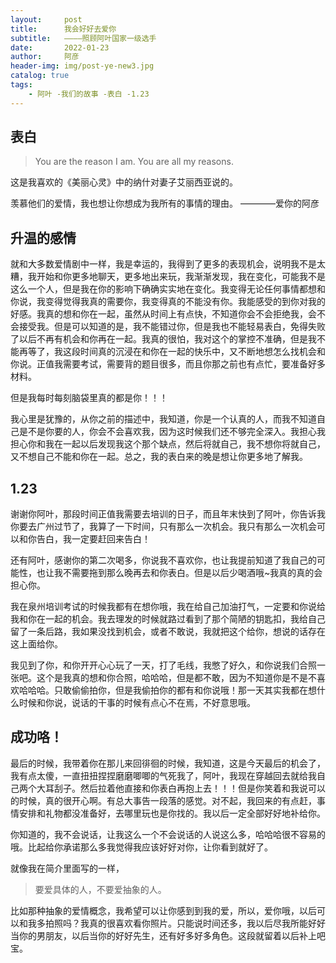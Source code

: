 ```yaml
---
layout:     post
title:      我会好好去爱你
subtitle:   ————照顾阿叶国家一级选手
date:       2022-01-23
author:     阿彦
header-img: img/post-ye-new3.jpg
catalog: true
tags:
    - 阿叶 -我们的故事 -表白 -1.23
---
```


## 表白



> You are the reason I am. You are all my reasons.



这是我喜欢的《美丽心灵》中的纳什对妻子艾丽西亚说的。

羡慕他们的爱情，我也想让你想成为我所有的事情的理由。     ————爱你的阿彦



## 升温的感情

就和大多数爱情剧中一样，我是幸运的，我得到了更多的表现机会，说明我不是太糟，我开始和你更多地聊天，更多地出来玩，我渐渐发现，我在变化，可能我不是这么一个人，但是我在你的影响下确确实实地在变化。我变得无论任何事情都想和你说，我变得觉得我真的需要你，我变得真的不能没有你。我能感受的到你对我的好感。我真的想和你在一起，虽然从时间上有点快，不知道你会不会拒绝我，会不会接受我。但是可以知道的是，我不能错过你，但是我也不能轻易表白，免得失败了以后不再有机会和你再在一起。我真的很怕，我对这个的掌控不准确，但是我不能再等了，我这段时间真的沉浸在和你在一起的快乐中，又不断地想怎么找机会和你说。正值我需要考试，需要背的题目很多，而且你那之前也有点忙，要准备好多材料。

但是我每时每刻脑袋里真的都是你！！！

我心里是犹豫的，从你之前的描述中，我知道，你是一个认真的人，而我不知道自己是不是你要的人，你会不会喜欢我，因为这时候我们还不够完全深入。我担心我担心你和我在一起以后发现我这个那个缺点，然后将就自己，我不想你将就自己，又不想自己不能和你在一起。总之，我的表白来的晚是想让你更多地了解我。



## 1.23

谢谢你阿叶，那段时间正值我需要去培训的日子，而且年末快到了阿叶，你告诉我你要去广州过节了，我算了一下时间，只有那么一次机会。我只有那么一次机会可以和你告白，我一定要赶回来告白！

还有阿叶，感谢你的第二次喝多，你说我不喜欢你，也让我提前知道了我自己的可能性，也让我不需要拖到那么晚再去和你表白。但是以后少喝酒哦~我真的真的会担心你。

我在泉州培训考试的时候我都有在想你哦，我在给自己加油打气，一定要和你说给我和你在一起的机会。我去理发的时候就路过看到了那个简陋的钥匙扣，我给自己留了一条后路，我如果没找到机会，或者不敢说，我就把这个给你，想说的话存在这上面给你。

我见到了你，和你开开心心玩了一天，打了毛线，我憋了好久，和你说我们合照一张吧。这个是我真的想和你合照，哈哈哈，但是都不敢，因为不知道你是不是不喜欢哈哈哈。只敢偷偷拍你，但是我偷拍你的都有和你说哦！那一天其实我都在想什么时候和你说，说话的干事的时候有点心不在焉，不好意思哦。

## 成功咯！

最后的时候，我带着你在那儿来回徘徊的时候，我知道，这是今天最后的机会了，我有点太傻，一直扭扭捏捏磨磨唧唧的气死我了，阿叶，我现在穿越回去就给我自己两个大耳刮子。然后拉着他直接和你表白再抱上去！！！但是你笑着和我说可以的时候，真的很开心啊。有总大事告一段落的感觉。对不起，我回来的有点赶，事情安排和礼物都没准备好，去哪里玩也是你找的。我以后一定全部好好地补给你。

你知道的，我不会说话，让我这么一个不会说话的人说这么多，哈哈哈很不容易的哦。比起给你承诺那么多我觉得我应该好好对你，让你看到就好了。

就像我在简介里面写的一样，



> 要爱具体的人，不要爱抽象的人。



比如那种抽象的爱情概念，我希望可以让你感到到我的爱，所以，爱你哦，以后可以和我多拍照吗？我真的很喜欢看你照片。只能说时间还多，我以后尽我所能好好当你的男朋友，以后当你的好好先生，还有好多好多角色。这段就留着以后补上吧宝。